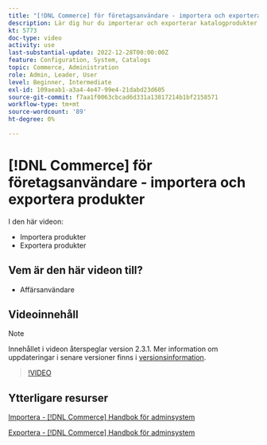 ```yaml
---
title: "[!DNL Commerce] för företagsanvändare - importera och exportera produkter"
description: Lär dig hur du importerar och exporterar katalogprodukter.
kt: 5773
doc-type: video
activity: use
last-substantial-update: 2022-12-28T00:00:00Z
feature: Configuration, System, Catalogs
topic: Commerce, Administration
role: Admin, Leader, User
level: Beginner, Intermediate
exl-id: 109aeab1-a3a4-4e47-99e4-21dabd23d605
source-git-commit: f7aa1f0063cbcad6d331a13817214b1bf2158571
workflow-type: tm+mt
source-wordcount: '89'
ht-degree: 0%

---
```


# [!DNL Commerce] för företagsanvändare - importera och exportera produkter

I den här videon:

- Importera produkter
- Exportera produkter

## Vem är den här videon till?

- Affärsanvändare

## Videoinnehåll

>[!NOTE]
>
>Innehållet i videon återspeglar version 2.3.1. Mer information om uppdateringar i senare versioner finns i [versionsinformation](https://experienceleague.adobe.com/docs/commerce-operations/release/notes/overview.html).

>[!VIDEO](https://video.tv.adobe.com/v/35958?quality=12&learn=on)

## Ytterligare resurser

[Importera - [!DNL Commerce] Handbok för adminsystem](https://experienceleague.adobe.com/docs/commerce-admin/systems/data-transfer/data-import.html)

[Exportera - [!DNL Commerce] Handbok för adminsystem](https://experienceleague.adobe.com/docs/commerce-admin/systems/data-transfer/data-export.html)

